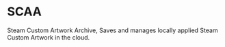# SCAA
Steam Custom Artwork Archive, Saves and manages locally applied Steam Custom Artwork in the cloud.
